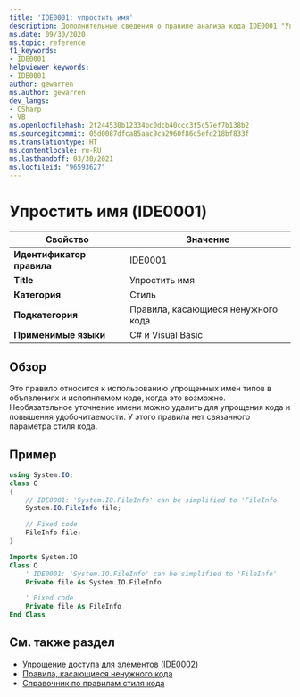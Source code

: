 ```yaml
---
title: 'IDE0001: упростить имя'
description: Дополнительные сведения о правиле анализа кода IDE0001 "Упростить имя"
ms.date: 09/30/2020
ms.topic: reference
f1_keywords:
- IDE0001
helpviewer_keywords:
- IDE0001
author: gewarren
ms.author: gewarren
dev_langs:
- CSharp
- VB
ms.openlocfilehash: 2f244530b12334bc0dcb40ccc3f5c57ef7b138b2
ms.sourcegitcommit: 05d0087dfca85aac9ca2960f86c5efd218bf833f
ms.translationtype: HT
ms.contentlocale: ru-RU
ms.lasthandoff: 03/30/2021
ms.locfileid: "96593627"
---
```

# <a name="simplify-name-ide0001"></a>Упростить имя (IDE0001)

|Свойство|Значение|
|-|-|
| **Идентификатор правила** | IDE0001 |
| **Title** | Упростить имя |
| **Категория** | Стиль |
| **Подкатегория** | Правила, касающиеся ненужного кода |
| **Применимые языки** | C# и Visual Basic |

## <a name="overview"></a>Обзор

Это правило относится к использованию упрощенных имен типов в объявлениях и исполняемом коде, когда это возможно. Необязательное уточнение имени можно удалить для упрощения кода и повышения удобочитаемости. У этого правила нет связанного параметра стиля кода.

## <a name="example"></a>Пример

```csharp
using System.IO;
class C
{
    // IDE0001: 'System.IO.FileInfo' can be simplified to 'FileInfo'
    System.IO.FileInfo file;

    // Fixed code
    FileInfo file;
}
```

```vb
Imports System.IO
Class C
    ' IDE0001: 'System.IO.FileInfo' can be simplified to 'FileInfo'
    Private file As System.IO.FileInfo

    ' Fixed code
    Private file As FileInfo
End Class
```

## <a name="see-also"></a>См. также раздел

- [Упрощение доступа для элементов (IDE0002)](ide0002.md)
- [Правила, касающиеся ненужного кода](unnecessary-code-rules.md)
- [Справочник по правилам стиля кода](index.md)
